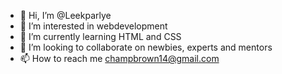 - 👋 Hi, I’m @Leekparlye
- 👀 I’m interested in webdevelopment
- 🌱 I’m currently learning HTML and CSS
- 💞️ I’m looking to collaborate on newbies, experts and mentors
- 📫 How to reach me champbrown14@gmail.com

<!---
Leekparlye/Leekparlye is a ✨ special ✨ repository because its `README.md` (this file) appears on your GitHub profile.
You can click the Preview link to take a look at your changes.
--->
